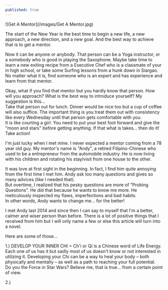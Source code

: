 ```yaml
---
published: true
---
```

![Get A Mentor](/images/Get A Mentor.jpg)

The start of the New Year is the best time to begin a new life, a new approach, a new direction, and a new goal. And the best way to achieve that is to get a mentor.

Now it can be anyone or anybody. That person can be a Yoga instructor, or a somebody who is good in playing the Saxophone. Maybe take time to learn a new exiting recipe from a Executive Chef who is a classmate of your in high school, or take some Surfing lessons from a hunk down in Siargao.   
No matter what it is, find someone who is an expert and has experience and learn from that mentor.

Okay, what if you find that mentor but you hardly know that person. How will you approach? What is the best way to introduce yourself? My suggestion is this...   
Take that person out for lunch. Dinner would be nice too but a cup of coffee will also suffice. The important thing is you treat them out with consistency like every Wednesday until that person gets comfortable with you.   
It is like courting a girl. You need to put your best foot forward and give the "moon and stars" before getting anything. If that what is takes... then do it! Take action!

I'm just lucky when I met mine. I never expected a mentor coming from a 78 year old guy. My mentor's name is "Andy", a retired Filipino-Chinese who used to be a entrepreneur from the automobile industry. He is now living with his children and rotating his stay/visit from one house to the other.

It was love at first sight in the beginning. In fact, I find him quite annoying from the first time I met him. Andy ask too many questions and gives so many advices (like I needed that).   
But overtime, I realized that his pesky questions are more of "Probing Questions". He did that because he wants to know me more. He meticulously inspected my flaws, imperfections and bad habits.   
In other words, Andy wants to change me... for the better!

I met Andy last 2014 and since then I can say to myself that I'm a better, calmer and wiser person than before. There is a lot of positive things that I received from him but I will only name a few or  else this article will turn into a novel. 

Here are some of those...

1.) DEVELOP YOUR INNER CHI = Ch'i or Qi is a Chinese word of Life Energy. Each one of us has it but sadly most of us doesn't know or not interested in utilizing it. Developing your Chi can be a way to heal your body – both physically and mentally – as well as a path to reaching your full potential.   
Do you the Force in Star Wars? Believe me, that is true... from a certain point of view.

2.) 
